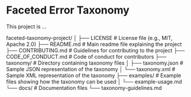 # Faceted Error Taxonomy
This project is ...


faceted-taxonomy-project/
│
├── LICENSE                  # License file (e.g., MIT, Apache 2.0)
├── README.md                # Main readme file explaining the project
├── CONTRIBUTING.md          # Guidelines for contributing to the project
├── CODE_OF_CONDUCT.md       # Code of conduct for contributors
├── taxonomy/                # Directory containing taxonomy files
│   ├── taxonomy.json        # Sample JSON representation of the taxonomy
│   └── taxonomy.xml         # Sample XML representation of the taxonomy
├── examples/                # Example files showing how the taxonomy can be used
│   └── example-usage.md
└── docs/                    # Documentation files
    └── taxonomy-guidelines.md

